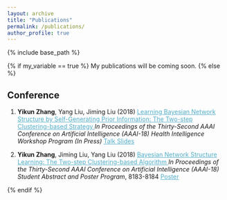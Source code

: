 ```yaml
---
layout: archive
title: "Publications"
permalink: /publications/
author_profile: true
---
```


<!--{% if author.googlescholar %}
  You can also find my articles on <u><a href="{{author.googlescholar}}">my Google Scholar profile</a>.</u>
{% endif %}
-->

{% include base_path %}

{% if my_variable == true %}
My publications will be coming soon.
{% else %}

<!--{% for post in site.publications reversed %}
  {% include archive-single.html %}
{% endfor %}
-->

## Conference

1. **Yikun Zhang**, Yang Liu, Jiming Liu (2018) <A href="https://zhangyk8.github.io/publications/AAAIWorkshop.pdf" style="color: #52adc8; text-decoration=underline"> Learning Bayesian Network Structure by Self-Generating Prior Information: The Two-step Clustering-based Strategy </A>  _In Proceedings of the Thirty-Second AAAI Conference on Artificial Intelligence (AAAI-18) Health Intelligence Workshop Program (In Press)_  <u style="color: #52adc8"><A href="https://zhangyk8.github.io/publications/Workshop_Talk.pdf" style="color: #52adc8; text-decoration=underline">  Talk Slides </A></u>

2. **Yikun Zhang**, Jiming Liu, Yang Liu (2018) <A href="https://zhangyk8.github.io/publications/AAAIStudentAbstract.pdf" style="color: #52adc8; text-decaration=underline"> Bayesian Network Structure Learning: The Two-step Clustering-based Algorithm </A>  _In Proceedings of the Thirty-Second AAAI Conference on Artificial Intelligence (AAAI-18) Student Abstract and Poster Program_, 8183-8184  <u style="color: #52adc8"><A href="https://zhangyk8.github.io/publications/poster_SA.pdf" style="color: #52adc8; text-decoration=underline"> Poster </A></u>

{% endif %}
